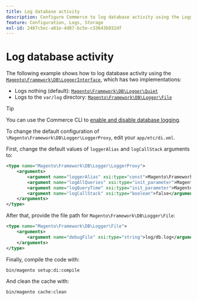 ```yaml
---
title: Log database activity
description: Configure Commerce to log database activity using the Logger interface.
feature: Configuration, Logs, Storage
exl-id: 2487c5ec-a01e-4d87-bc5e-c33643b032df
---
```

# Log database activity

The following example shows how to log database activity using the [`Magento\Framework\DB\LoggerInterface`][interface], which has two implementations:

- Logs nothing (default): [`Magento\Framework\DB\Logger\Quiet`][quiet]
- Logs to the `var/log` directory: [`Magento\Framework\DB\Logger\File`][file]

>[!TIP]
>
>You can use the Commerce CLI to [enable and disable database logging](../cli/enable-logging.md#database-logging).

To change the default configuration of `\Magento\Framework\DB\Logger\LoggerProxy`, edit your `app/etc/di.xml`.

First, change the default values of `loggerAlias` and `logCallStack` arguments to:

```xml
<type name="Magento\Framework\DB\Logger\LoggerProxy">
    <arguments>
        <argument name="loggerAlias" xsi:type="const">Magento\Framework\DB\Logger\LoggerProxy::LOGGER_ALIAS_FILE</argument>
        <argument name="logAllQueries" xsi:type="init_parameter">Magento\Framework\Config\ConfigOptionsListConstants::CONFIG_PATH_DB_LOGGER_LOG_EVERYTHING</argument>
        <argument name="logQueryTime" xsi:type="init_parameter">Magento\Framework\Config\ConfigOptionsListConstants::CONFIG_PATH_DB_LOGGER_QUERY_TIME_THRESHOLD</argument>
        <argument name="logCallStack" xsi:type="boolean">false</argument>
    </arguments>
</type>
```

After that, provide the file path for `Magento\Framework\DB\Logger\File`:

```xml
<type name="Magento\Framework\DB\Logger\File">
    <arguments>
        <argument name="debugFile" xsi:type="string">log/db.log</argument>
    </arguments>
</type>
```

Finally, compile the code with:

```bash
bin/magento setup:di:compile
```

And clean the cache with:

```bash
bin/magento cache:clean
```

<!-- link definitions -->

[file]: https://github.com/magento/magento2/blob/2.4/lib/internal/Magento/Framework/DB/Logger/File.php
[interface]: https://github.com/magento/magento2/blob/2.4/lib/internal/Magento/Framework/DB/LoggerInterface.php
[quiet]: https://github.com/magento/magento2/blob/2.4/lib/internal/Magento/Framework/DB/Logger/Quiet.php
